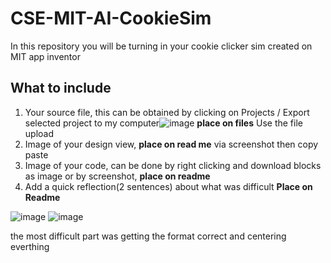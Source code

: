 # CSE-MIT-AI-CookieSim

In this repository you will be turning in your cookie clicker sim created on MIT app inventor

## What to include

1. Your source file, this can be obtained by clicking on Projects / Export selected project to my computer![image](https://github.com/user-attachments/assets/f99cff16-16e3-4e1e-afc7-9da69f0e47f4) __place on files__ Use the file upload
2. Image of your design view, __place on read me__ via screenshot then copy paste
3. Image of your code, can be done by right clicking and download blocks as image or by screenshot, __place on readme__
4. Add a quick reflection(2 sentences) about what was difficult __Place on Readme__

![image](https://github.com/user-attachments/assets/e4646b39-f8b9-41d3-99dc-7a4cb76aa013)
![image](https://github.com/user-attachments/assets/28c8fbd0-0ac9-4624-8aaa-867e0a8c56ed)

the most difficult part was getting the format correct and centering everthing 
